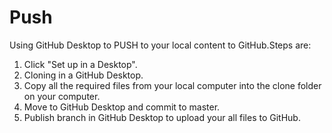 # Push

Using GitHub Desktop to PUSH to your local content to GitHub.Steps are:
   1. Click "Set up in a Desktop".
   2. Cloning in a GitHub Desktop.
   3. Copy all the required files from your local computer into the clone folder on your computer.
   4. Move to GitHub Desktop and commit to master.
   5. Publish branch in GitHub Desktop to upload your all files to GitHub.